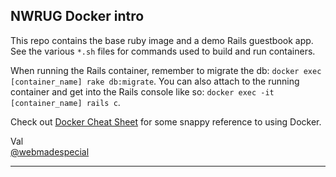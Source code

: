NWRUG Docker intro
--
This repo contains the base ruby image and a demo Rails guestbook app.
See the various `*.sh` files for commands used to build and run containers.

When running the Rails container, remember to migrate the db: `docker exec [container_name] rake db:migrate`.
You can also attach to the running container and get into the Rails console like so: `docker exec -it [container_name] rails c`.

Check out [Docker Cheat Sheet](https://github.com/wsargent/docker-cheat-sheet) for some snappy
reference to using Docker.

Val  
[@webmadespecial](https://twitter.com/webmadespecial)

---
